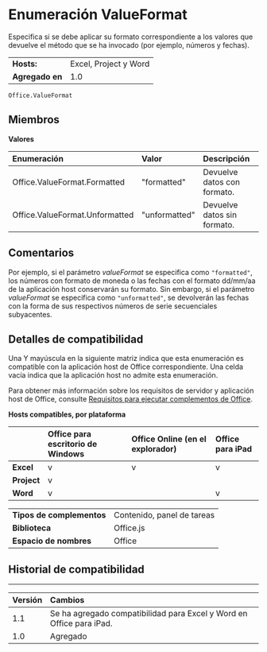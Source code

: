 
# <a name="valueformat-enumeration"></a>Enumeración ValueFormat
Especifica si se debe aplicar su formato correspondiente a los valores que devuelve el método que se ha invocado (por ejemplo, números y fechas).

|||
|:-----|:-----|
|**Hosts:**|Excel, Project y Word|
|**Agregado en**|1.0|

```
Office.ValueFormat
```


## <a name="members"></a>Miembros


**Valores**


|**Enumeración**|**Valor**|**Descripción**|
|:-----|:-----|:-----|
|Office.ValueFormat.Formatted|"formatted"|Devuelve datos con formato.|
|Office.ValueFormat.Unformatted|"unformatted"|Devuelve datos sin formato.|

## <a name="remarks"></a>Comentarios

Por ejemplo, si el parámetro _valueFormat_ se especifica como `"formatted"`, los números con formato de moneda o las fechas con el formato dd/mm/aa de la aplicación host conservarán su formato. Sin embargo, si el parámetro _valueFormat_ se especifica como `"unformatted"`, se devolverán las fechas con la forma de sus respectivos números de serie secuenciales subyacentes.


## <a name="support-details"></a>Detalles de compatibilidad


Una Y mayúscula en la siguiente matriz indica que esta enumeración es compatible con la aplicación host de Office correspondiente. Una celda vacía indica que la aplicación host no admite esta enumeración.

Para obtener más información sobre los requisitos de servidor y aplicación host de Office, consulte [Requisitos para ejecutar complementos de Office](../../docs/overview/requirements-for-running-office-add-ins.md).


**Hosts compatibles, por plataforma**


||**Office para escritorio de Windows**|**Office Online (en el explorador)**|**Office para iPad**|
|:-----|:-----|:-----|:-----|
|**Excel**|v|v|v|
|**Project**|v|||
|**Word**|v||v|

|||
|:-----|:-----|
|**Tipos de complementos**|Contenido, panel de tareas|
|**Biblioteca**|Office.js|
|**Espacio de nombres**|Office|

## <a name="support-history"></a>Historial de compatibilidad



****


|**Versión**|**Cambios**|
|:-----|:-----|
|1.1|Se ha agregado compatibilidad para Excel y Word en Office para iPad.|
|1.0|Agregado|
